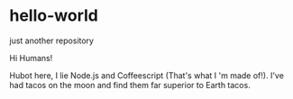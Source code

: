 # hello-world
just another repository

Hi Humans!

Hubot here, I lie Node.js and Coffeescript (That's what I 'm made of!).
I've had tacos on the moon and find them far superior to Earth tacos.
